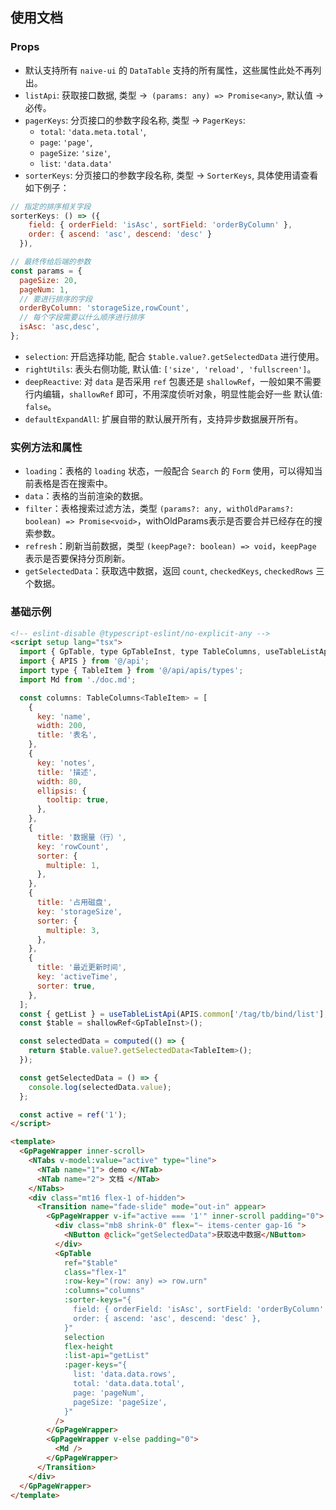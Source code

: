 ## 使用文档

### Props

- 默认支持所有 `naive-ui` 的 `DataTable` 支持的所有属性，这些属性此处不再列出。
- `listApi`: 获取接口数据, 类型 ->` (params: any) => Promise<any>`, 默认值 -> 必传。
- `pagerKeys`: 分页接口的参数字段名称, 类型 -> `PagerKeys`:
  - `total`: `'data.meta.total'`,
  - `page`: `'page'`,
  - `pageSize`: `'size'`,
  - `list`: `'data.data'`
- `sorterKeys`: 分页接口的参数字段名称, 类型 -> `SorterKeys`, 具体使用请查看如下例子：

```js
// 指定的排序相关字段
sorterKeys: () => ({
    field: { orderField: 'isAsc', sortField: 'orderByColumn' },
    order: { ascend: 'asc', descend: 'desc' }
  }),

// 最终传给后端的参数
const params = {
  pageSize: 20,
  pageNum: 1,
  // 要进行排序的字段
  orderByColumn: 'storageSize,rowCount',
  // 每个字段需要以什么顺序进行排序
  isAsc: 'asc,desc',
};
```

- `selection`: 开启选择功能, 配合 `$table.value?.getSelectedData` 进行使用。
- `rightUtils`: 表头右侧功能, 默认值: `['size', 'reload', 'fullscreen']`。
- `deepReactive`: 对 `data` 是否采用 `ref` 包裹还是 `shallowRef`，一般如果不需要行内编辑，`shallowRef` 即可，不用深度侦听对象，明显性能会好一些 默认值: `false`。
- `defaultExpandAll`: 扩展自带的默认展开所有，支持异步数据展开所有。

### 实例方法和属性

- `loading`：表格的 `loading` 状态，一般配合 `Search` 的 `Form` 使用，可以得知当前表格是否在搜索中。
- `data`：表格的当前渲染的数据。
- `filter`：表格搜索过滤方法，类型 `(params?: any, withOldParams?: boolean) => Promise<void>`，withOldParams表示是否要合并已经存在的搜索参数。
- `refresh`：刷新当前数据，类型 `(keepPage?: boolean) => void`，`keepPage` 表示是否要保持分页刷新。
- `getSelectedData`：获取选中数据，返回 `count`, `checkedKeys`, `checkedRows` 三个数据。

### 基础示例

```html
<!-- eslint-disable @typescript-eslint/no-explicit-any -->
<script setup lang="tsx">
  import { GpTable, type GpTableInst, type TableColumns, useTableListApi, GpPageWrapper } from '@/components';
  import { APIS } from '@/api';
  import type { TableItem } from '@/api/apis/types';
  import Md from './doc.md';

  const columns: TableColumns<TableItem> = [
    {
      key: 'name',
      width: 200,
      title: '表名',
    },
    {
      key: 'notes',
      title: '描述',
      width: 80,
      ellipsis: {
        tooltip: true,
      },
    },
    {
      title: '数据量（行）',
      key: 'rowCount',
      sorter: {
        multiple: 1,
      },
    },
    {
      title: '占用磁盘',
      key: 'storageSize',
      sorter: {
        multiple: 3,
      },
    },
    {
      title: '最近更新时间',
      key: 'activeTime',
      sorter: true,
    },
  ];
  const { getList } = useTableListApi(APIS.common['/tag/tb/bind/list'], true);
  const $table = shallowRef<GpTableInst>();

  const selectedData = computed(() => {
    return $table.value?.getSelectedData<TableItem>();
  });

  const getSelectedData = () => {
    console.log(selectedData.value);
  };

  const active = ref('1');
</script>

<template>
  <GpPageWrapper inner-scroll>
    <NTabs v-model:value="active" type="line">
      <NTab name="1"> demo </NTab>
      <NTab name="2"> 文档 </NTab>
    </NTabs>
    <div class="mt16 flex-1 of-hidden">
      <Transition name="fade-slide" mode="out-in" appear>
        <GpPageWrapper v-if="active === '1'" inner-scroll padding="0">
          <div class="mb8 shrink-0" flex="~ items-center gap-16 ">
            <NButton @click="getSelectedData">获取选中数据</NButton>
          </div>
          <GpTable
            ref="$table"
            class="flex-1"
            :row-key="(row: any) => row.urn"
            :columns="columns"
            :sorter-keys="{
              field: { orderField: 'isAsc', sortField: 'orderByColumn' },
              order: { ascend: 'asc', descend: 'desc' },
            }"
            selection
            flex-height
            :list-api="getList"
            :pager-keys="{
              list: 'data.data.rows',
              total: 'data.data.total',
              page: 'pageNum',
              pageSize: 'pageSize',
            }"
          />
        </GpPageWrapper>
        <GpPageWrapper v-else padding="0">
          <Md />
        </GpPageWrapper>
      </Transition>
    </div>
  </GpPageWrapper>
</template>
```
